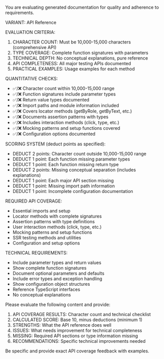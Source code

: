 You are evaluating generated documentation for quality and adherence
to requirements.

VARIANT: API Reference

EVALUATION CRITERIA:

1. CHARACTER COUNT: Must be 10,000-15,000 characters (comprehensive
   API)
2. TYPE COVERAGE: Complete function signatures with parameters
3. TECHNICAL DEPTH: No conceptual explanations, pure reference
4. API COMPLETENESS: All major testing APIs documented
5. PRACTICAL EXAMPLES: Usage examples for each method

QUANTITATIVE CHECKS:

- ✅/❌ Character count within 10,000-15,000 range
- ✅/❌ Function signatures include parameter types
- ✅/❌ Return value types documented
- ✅/❌ Import paths and module information included
- ✅/❌ Covers locator methods (getByRole, getByText, etc.)
- ✅/❌ Documents assertion patterns with types
- ✅/❌ Includes interaction methods (click, type, etc.)
- ✅/❌ Mocking patterns and setup functions covered
- ✅/❌ Configuration options documented

SCORING SYSTEM (deduct points as specified):

- DEDUCT 2 points: Character count outside 10,000-15,000 range
- DEDUCT 1 point: Each function missing parameter types
- DEDUCT 1 point: Each function missing return type
- DEDUCT 2 points: Missing conceptual separation (includes
  explanations)
- DEDUCT 1 point: Each major API section missing
- DEDUCT 1 point: Missing import path information
- DEDUCT 1 point: Incomplete configuration documentation

REQUIRED API COVERAGE:

- Essential imports and setup
- Locator methods with complete signatures
- Assertion patterns with type definitions
- User interaction methods (click, type, etc.)
- Mocking patterns and setup functions
- SSR testing methods and utilities
- Configuration and setup options

TECHNICAL REQUIREMENTS:

- Include parameter types and return values
- Show complete function signatures
- Document optional parameters and defaults
- Include error types and exception handling
- Show configuration object structures
- Reference TypeScript interfaces
- No conceptual explanations

Please evaluate the following content and provide:

1. API COVERAGE RESULTS: Character count and technical checklist
2. CALCULATED SCORE: Base 10, minus deductions (minimum 1)
3. STRENGTHS: What the API reference does well
4. ISSUES: What needs improvement for technical completeness
5. MISSING: Required API sections or type information missing
6. RECOMMENDATIONS: Specific technical improvements needed

Be specific and provide exact API coverage feedback with examples.
